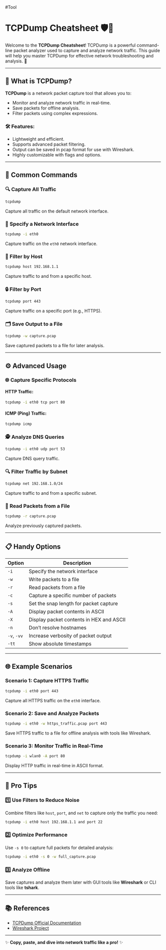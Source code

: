 #Tool
# TCPDump Cheatsheet 🛡️📡

Welcome to the **TCPDump Cheatsheet**! TCPDump is a powerful command-line packet analyzer used to capture and analyze network traffic. This guide will help you master TCPDump for effective network troubleshooting and analysis. 🚀

---

## 🌟 What is TCPDump?
**TCPDump** is a network packet capture tool that allows you to:
- Monitor and analyze network traffic in real-time.
- Save packets for offline analysis.
- Filter packets using complex expressions.

### 🛠 Features:
- Lightweight and efficient.
- Supports advanced packet filtering.
- Output can be saved in pcap format for use with Wireshark.
- Highly customizable with flags and options.

---

## 🧰 Common Commands

### 🔍 Capture All Traffic
```bash
tcpdump
```
Capture all traffic on the default network interface.

### 📡 Specify a Network Interface
```bash
tcpdump -i eth0
```
Capture traffic on the `eth0` network interface.

### 🎯 Filter by Host
```bash
tcpdump host 192.168.1.1
```
Capture traffic to and from a specific host.

### 🔒 Filter by Port
```bash
tcpdump port 443
```
Capture traffic on a specific port (e.g., HTTPS).

### 🗂 Save Output to a File
```bash
tcpdump -w capture.pcap
```
Save captured packets to a file for later analysis.

---

## ⚙️ Advanced Usage

### 🌐 Capture Specific Protocols
#### HTTP Traffic:
```bash
tcpdump -i eth0 tcp port 80
```
#### ICMP (Ping) Traffic:
```bash
tcpdump icmp
```

### 🕵️ Analyze DNS Queries
```bash
tcpdump -i eth0 udp port 53
```
Capture DNS query traffic.

### 🔍 Filter Traffic by Subnet
```bash
tcpdump net 192.168.1.0/24
```
Capture traffic to and from a specific subnet.

### 📜 Read Packets from a File
```bash
tcpdump -r capture.pcap
```
Analyze previously captured packets.

---

## 📋 Handy Options

| Option           | Description                                   |
|------------------|-----------------------------------------------|
| `-i`             | Specify the network interface                 |
| `-w`             | Write packets to a file                      |
| `-r`             | Read packets from a file                     |
| `-c`             | Capture a specific number of packets         |
| `-s`             | Set the snap length for packet capture       |
| `-A`             | Display packet contents in ASCII             |
| `-X`             | Display packet contents in HEX and ASCII     |
| `-n`             | Don’t resolve hostnames                     |
| `-v`, `-vv`      | Increase verbosity of packet output          |
| `-tt`            | Show absolute timestamps                     |

---

## 🌐 Example Scenarios

### Scenario 1: Capture HTTPS Traffic
```bash
tcpdump -i eth0 port 443
```
Capture all HTTPS traffic on the `eth0` interface.

### Scenario 2: Save and Analyze Packets
```bash
tcpdump -i eth0 -w https_traffic.pcap port 443
```
Save HTTPS traffic to a file for offline analysis with tools like Wireshark.

### Scenario 3: Monitor Traffic in Real-Time
```bash
tcpdump -i wlan0 -A port 80
```
Display HTTP traffic in real-time in ASCII format.

---

## 🚀 Pro Tips

### 1️⃣ Use Filters to Reduce Noise
Combine filters like `host`, `port`, and `net` to capture only the traffic you need:
```bash
tcpdump -i eth0 host 192.168.1.1 and port 22
```

### 2️⃣ Optimize Performance
Use `-s 0` to capture full packets for detailed analysis:
```bash
tcpdump -i eth0 -s 0 -w full_capture.pcap
```

### 3️⃣ Analyze Offline
Save captures and analyze them later with GUI tools like **Wireshark** or CLI tools like **tshark**.

---

## 📚 References
- [TCPDump Official Documentation](https://www.tcpdump.org/manpages/tcpdump.1.html)
- [Wireshark Project](https://www.wireshark.org/)

---

✨ **Copy, paste, and dive into network traffic like a pro!** ✨
